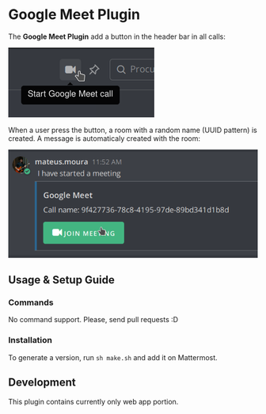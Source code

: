 # Google Meet Plugin

The **Google Meet Plugin** add a button in the header bar in all calls:

![Example of Google Meet Plugin button](img/start.png)

When a user press the button, a room with a random name (UUID pattern) is created. A message is automaticaly created with the room:

![The Google Meet Plugin create a message in the channel with the link](img/message.png)

## Usage & Setup Guide

### Commands

No command support. Please, send pull requests :D

### Installation

To generate a version, run `sh make.sh` and add it on Mattermost.

## Development

This plugin contains currently only web app portion.
